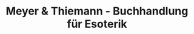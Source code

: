 ---
title: "Meyer & Thiemann - Buchhandlung für Esoterik"
url: /saarbruecken/meyer-und-thiemann-buchhandlung-fuer-esoterik/
shop: Bücher
---